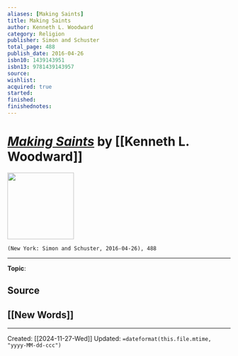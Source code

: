 ```yaml
---
aliases: [Making Saints]
title: Making Saints
author: Kenneth L. Woodward
category: Religion
publisher: Simon and Schuster
total_page: 488
publish_date: 2016-04-26
isbn10: 1439143951
isbn13: 9781439143957
source: 
wishlist: 
acquired: true
started: 
finished: 
finishednotes: 
---
```

# *[Making Saints]()* by [[Kenneth L. Woodward]]

<img src="http://books.google.com/books/content?id=GWjVCwAAQBAJ&printsec=frontcover&img=1&zoom=1&edge=curl&source=gbs_api" width=150>

`(New York: Simon and Schuster, 2016-04-26), 488`



--- 
**Topic**: 

**Source**
- 
 
**[[New Words]]**
- 

---
Created: [[2024-11-27-Wed]]
Updated: `=dateformat(this.file.mtime, "yyyy-MM-dd-ccc")`
